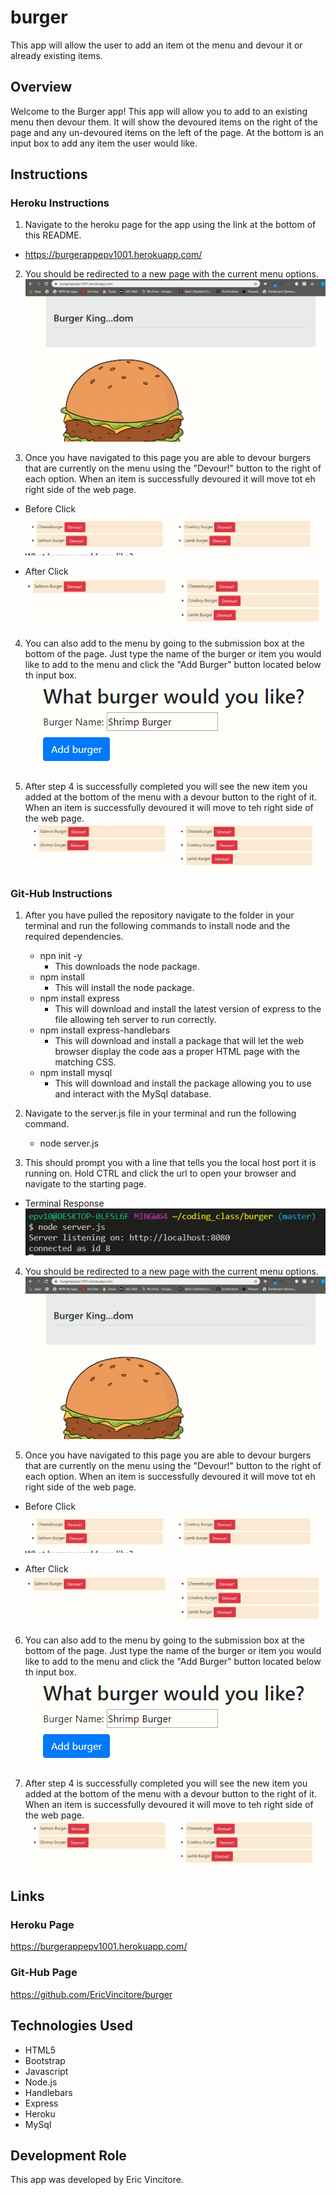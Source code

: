 # burger

This app will allow the user to add an item ot the menu and devour it or already existing items.

## Overview

Welcome to the Burger app! This app will allow you to add to an existing menu then devour them. It will show the devoured items on the right of the page and any un-devoured items on the left of the page. At the bottom is an input box to add any item the user would like.

## Instructions

### Heroku Instructions

1. Navigate to the heroku page for the app using the link at the bottom of this README.    
* https://burgerappepv1001.herokuapp.com/

2. You should be redirected to a new page with the current menu options.  
![Burger Page](public/assets/img/homepage.PNG)

3. Once you have navigated to this page you are able to devour burgers that are currently on the menu using the "Devour!" button to the right of each option. When an item is successfully devoured it will move tot eh right side of the web page.  
* Before Click  
![Devour Button](public/assets/img/devourR.PNG)  

* After Click  
![Devour Button](public/assets/img/devourL.PNG)  


4. You can also add to the menu by going to the submission box at the bottom of the page. Just type the name of the burger or item you would like to add to the menu and click the "Add Burger" button located below th input box.  
![Input form and Submission Button](public/assets/img/input.PNG)

5. After step 4 is successfully completed you will see the new item you added at the bottom of the menu with a devour button to the right of it. When an item is successfully devoured it will move to teh right side of the web page.  
![New Item](public/assets/img/new.PNG)

### Git-Hub Instructions

1. After you have pulled the repository navigate to the folder in your terminal and run the following commands to install node and the required dependencies.
    * npn init -y
        * This downloads the node package.
    * npm install 
        * This will install the node package.
    * npm install express
        * This will download and install the latest version of express to the file allowing teh server to run correctly.
    * npm install express-handlebars
        * This will download and install a package that will let the web browser display the code aas a proper HTML page with the matching CSS.
    * npm install mysql
        * This will download and install the package allowing you to use and interact with the MySql database.

2. Navigate to the server.js file in your terminal and run the following command.  
    * node server.js  

3. This should prompt you with a line that tells you the local host port it is running on. Hold CTRL and click the url to open your browser and navigate to the starting page.  
* Terminal Response  
![Terminal Response](public/assets/img/response.PNG)

4. You should be redirected to a new page with the current menu options.  
![Burger Page](public/assets/img/homepage.PNG)

5. Once you have navigated to this page you are able to devour burgers that are currently on the menu using the "Devour!" button to the right of each option. When an item is successfully devoured it will move tot eh right side of the web page.  
* Before Click  
![Devour Button](public/assets/img/devourR.PNG)  

* After Click  
![Devour Button](public/assets/img/devourL.PNG)  


6. You can also add to the menu by going to the submission box at the bottom of the page. Just type the name of the burger or item you would like to add to the menu and click the "Add Burger" button located below th input box.  
![Input form and Submission Button](public/assets/img/input.PNG)

7. After step 4 is successfully completed you will see the new item you added at the bottom of the menu with a devour button to the right of it. When an item is successfully devoured it will move to teh right side of the web page.  
![New Item](public/assets/img/new.PNG)

## Links

### Heroku Page

https://burgerappepv1001.herokuapp.com/

### Git-Hub Page

https://github.com/EricVincitore/burger

## Technologies Used

* HTML5
* Bootstrap
* Javascript
* Node.js
* Handlebars
* Express
* Heroku
* MySql


## Development Role

This app was developed by Eric Vincitore.